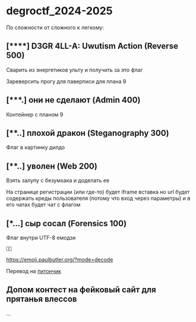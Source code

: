 # degroctf_2024-2025

По сложности от сложного к легкому:

## [****] D3GR 4LL-A: Uwutism Action (Reverse 500)

Сварить из энергетиков ульту и получить за это флаг

Зареверсить прогу для паверписи для плана 9

## [***.] они не сделают (Admin 400)

Контейнер с планом 9

## [**..] плохой дракон (Steganography 300)

Флаг в картинку дилдо

## [**..] уволен (Web 200)

Взять залупу с безумхака и доделать ее

На странице регистрации (или где-то) будет iframe вставка но url будет содержать креды пользователя (потому что вход через параметры) и в его чатах будет чат с флагом

## [*...] сыр сосал (Forensics 100)

Флаг внутри UTF-8 емодзи

`🧀🍔󠅔󠅕󠅗󠅢󠅟󠅏󠅑󠅝󠅕󠅢󠅙󠅓󠅑󠅞󠅣󠅏󠅒󠅕󠅏󠅕󠅑󠅤󠅙󠅞󠅗󠅏󠅓󠅘󠅕󠅕󠅣󠅕󠅔󠅏󠅒󠅥󠅢󠅗󠅘󠅑󠅣`

https://emoji.paulbutler.org/?mode=decode

Перевод на [питончик](syr_sosal.py)

## Допом контест на фейковый сайт для прятанья влессов

...

